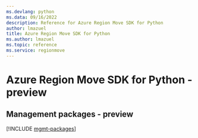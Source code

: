 ```yaml
---
ms.devlang: python
ms.data: 09/16/2022
description: Reference for Azure Region Move SDK for Python
author: lmazuel
title: Azure Region Move SDK for Python
ms.author: lmazuel
ms.topic: reference
ms.service: regionmove
---
```

# Azure Region Move SDK for Python - preview

## Management packages - preview
[!INCLUDE [mgmt-packages](region-move-mgmt-index.md)]